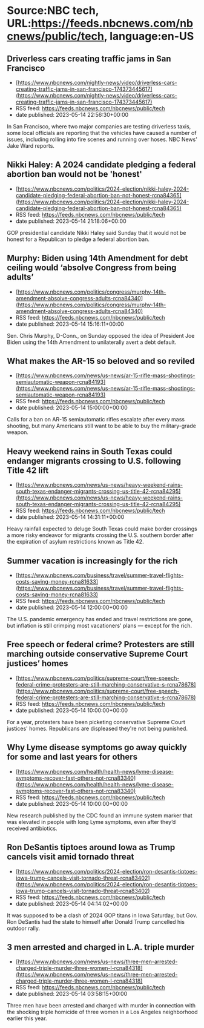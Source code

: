 # Source:NBC tech, URL:https://feeds.nbcnews.com/nbcnews/public/tech, language:en-US

## Driverless cars creating traffic jams in San Francisco
 - [https://www.nbcnews.com/nightly-news/video/driverless-cars-creating-traffic-jams-in-san-francisco-174373445617](https://www.nbcnews.com/nightly-news/video/driverless-cars-creating-traffic-jams-in-san-francisco-174373445617)
 - RSS feed: https://feeds.nbcnews.com/nbcnews/public/tech
 - date published: 2023-05-14 22:56:30+00:00

In San Francisco, where two major companies are testing driverless taxis, some local officials are reporting that the vehicles have caused a number of issues, including rolling into fire scenes and running over hoses. NBC News’ Jake Ward reports.

## Nikki Haley: A 2024 candidate pledging a federal abortion ban would not be 'honest'
 - [https://www.nbcnews.com/politics/2024-election/nikki-haley-2024-candidate-pledging-federal-abortion-ban-not-honest-rcna84365](https://www.nbcnews.com/politics/2024-election/nikki-haley-2024-candidate-pledging-federal-abortion-ban-not-honest-rcna84365)
 - RSS feed: https://feeds.nbcnews.com/nbcnews/public/tech
 - date published: 2023-05-14 21:18:06+00:00

GOP presidential candidate Nikki Haley said Sunday that it would not be honest for a Republican to pledge a federal abortion ban.

## Murphy: Biden using 14th Amendment for debt ceiling would ‘absolve Congress from being adults’
 - [https://www.nbcnews.com/politics/congress/murphy-14th-amendment-absolve-congress-adults-rcna84340](https://www.nbcnews.com/politics/congress/murphy-14th-amendment-absolve-congress-adults-rcna84340)
 - RSS feed: https://feeds.nbcnews.com/nbcnews/public/tech
 - date published: 2023-05-14 15:16:11+00:00

Sen. Chris Murphy, D-Conn., on Sunday opposed the idea of President Joe Biden using the 14th Amendment to unilaterally avert a debt default.

## What makes the AR-15 so beloved and so reviled
 - [https://www.nbcnews.com/news/us-news/ar-15-rifle-mass-shootings-semiautomatic-weapon-rcna84193](https://www.nbcnews.com/news/us-news/ar-15-rifle-mass-shootings-semiautomatic-weapon-rcna84193)
 - RSS feed: https://feeds.nbcnews.com/nbcnews/public/tech
 - date published: 2023-05-14 15:00:00+00:00

Calls for a ban on AR-15 semiautomatic rifles escalate after every mass shooting, but many Americans still want to be able to buy the military-grade weapon.

## Heavy weekend rains in South Texas could endanger migrants crossing to U.S. following Title 42 lift
 - [https://www.nbcnews.com/news/us-news/heavy-weekend-rains-south-texas-endanger-migrants-crossing-us-title-42-rcna84295](https://www.nbcnews.com/news/us-news/heavy-weekend-rains-south-texas-endanger-migrants-crossing-us-title-42-rcna84295)
 - RSS feed: https://feeds.nbcnews.com/nbcnews/public/tech
 - date published: 2023-05-14 14:31:11+00:00

Heavy rainfall expected to deluge South Texas could make border crossings a more risky endeavor for migrants crossing the U.S. southern border after the expiration of asylum restrictions known as Title 42.

## Summer vacation is increasingly for the rich
 - [https://www.nbcnews.com/business/travel/summer-travel-flights-costs-saving-money-rcna81633](https://www.nbcnews.com/business/travel/summer-travel-flights-costs-saving-money-rcna81633)
 - RSS feed: https://feeds.nbcnews.com/nbcnews/public/tech
 - date published: 2023-05-14 12:00:00+00:00

The U.S. pandemic emergency has ended and travel restrictions are gone, but inflation is still crimping most vacationers' plans — except for the rich.

## Free speech or federal crime? Protesters are still marching outside conservative Supreme Court justices’ homes
 - [https://www.nbcnews.com/politics/supreme-court/free-speech-federal-crime-protesters-are-still-marching-conservative-s-rcna78678](https://www.nbcnews.com/politics/supreme-court/free-speech-federal-crime-protesters-are-still-marching-conservative-s-rcna78678)
 - RSS feed: https://feeds.nbcnews.com/nbcnews/public/tech
 - date published: 2023-05-14 10:00:00+00:00

For a year, protesters have been picketing conservative Supreme Court justices' homes. Republicans are displeased they're not being punished.

## Why Lyme disease symptoms go away quickly for some and last years for others
 - [https://www.nbcnews.com/health/health-news/lyme-disease-symptoms-recover-fast-others-not-rcna83340](https://www.nbcnews.com/health/health-news/lyme-disease-symptoms-recover-fast-others-not-rcna83340)
 - RSS feed: https://feeds.nbcnews.com/nbcnews/public/tech
 - date published: 2023-05-14 10:00:00+00:00

New research published by the CDC found an immune system marker that was elevated in people with long Lyme symptoms, even after they’d received antibiotics.

## Ron DeSantis tiptoes around Iowa as Trump cancels visit amid tornado threat
 - [https://www.nbcnews.com/politics/2024-election/ron-desantis-tiptoes-iowa-trump-cancels-visit-tornado-threat-rcna83402](https://www.nbcnews.com/politics/2024-election/ron-desantis-tiptoes-iowa-trump-cancels-visit-tornado-threat-rcna83402)
 - RSS feed: https://feeds.nbcnews.com/nbcnews/public/tech
 - date published: 2023-05-14 04:14:02+00:00

It was supposed to be a clash of 2024 GOP titans in Iowa Saturday, but Gov. Ron DeSantis had the state to himself after Donald Trump cancelled his outdoor rally.

## 3 men arrested and charged in L.A. triple murder
 - [https://www.nbcnews.com/news/us-news/three-men-arrested-charged-triple-murder-three-women-l-rcna84318](https://www.nbcnews.com/news/us-news/three-men-arrested-charged-triple-murder-three-women-l-rcna84318)
 - RSS feed: https://feeds.nbcnews.com/nbcnews/public/tech
 - date published: 2023-05-14 03:58:15+00:00

Three men have been arrested and charged with murder in connection with the shocking triple homicide of three women in a Los Angeles neighborhood earlier this year.

